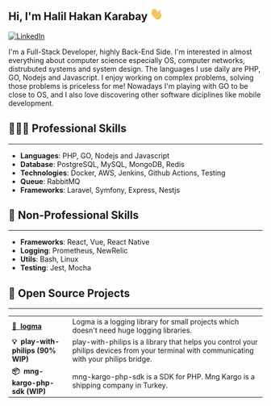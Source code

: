 <h2> Hi, I'm Halil Hakan Karabay <img src="https://raw.githubusercontent.com/ABSphreak/ABSphreak/master/gifs/Hi.gif" height="25px"></h2>

[ ![LinkedIn](https://img.shields.io/badge/LinkedIn-0077B5?style=for-the-badge&logo=linkedin&logoColor=white)](https://www.linkedin.com/in/halil-hakan-karabay)

I'm a Full-Stack Developer, highly Back-End Side. I'm interested in almost everything about computer science especially OS, computer networks, distrubuted systems and system design. The languages I use daily are PHP, GO, Nodejs and Javascript. I enjoy working on complex problems, solving those problems is priceless for me! Nowadays I'm playing with GO to be close to OS, and I also love discovering other software diciplines like mobile development.

## 🧑🏽‍💻 Professional Skills
<hr>

 - **Languages**: PHP, GO, Nodejs and Javascript
 - **Database**: PostgreSQL, MySQL, MongoDB, Redis
 - **Technologies**: Docker, AWS, Jenkins, Github Actions, Testing
 - **Queue**: RabbitMQ
 - **Frameworks**: Laravel, Symfony, Express, Nestjs

## 🥴 Non-Professional Skills
<hr>

 - **Frameworks**: React, Vue, React Native
 - **Logging**: Prometheus, NewRelic
 - **Utils**: Bash, Linux
 - **Testing**: Jest, Mocha

## 🏢 Open Source Projects
<hr>
<table>
    <tbody>
      <tr>
      <td><a href="https://github.com/h22k/logma"><b>🍩 &nbsp;logma</b></a></td>
      <td>Logma is a logging library for small projects which doesn't need huge logging libraries.</td>
    </tr>
    <tr>
      <td><b>💡 &nbsp;play-with-philips (90% WIP)</b></td>
      <td>play-with-philips is a library that helps you control your philips devices from your terminal with communicating with your philips bridge.</td>
    </tr>  
    <tr>
      <td><b>📦 &nbsp;mng-kargo-php-sdk (WIP)</b></td>
      <td>mng-kargo-php-sdk is a SDK for PHP. Mng Kargo is a shipping company in Turkey.</td>
    </tr>  
    </tbody>
</table>
